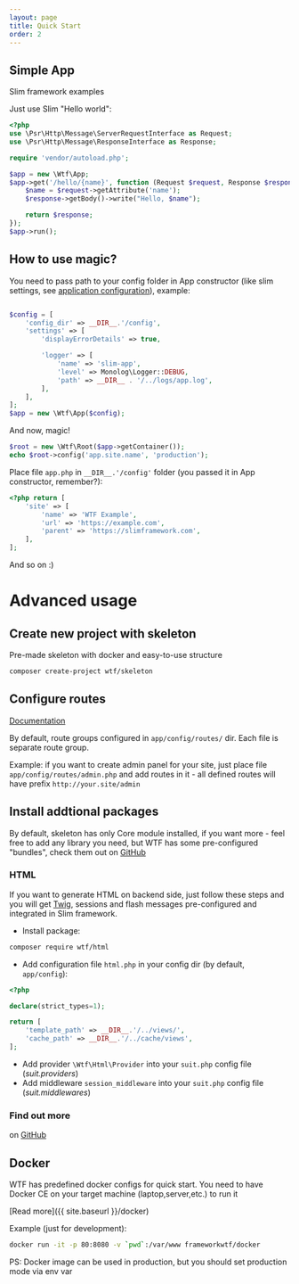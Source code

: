 ```yaml
---
layout: page
title: Quick Start
order: 2
---
```


## Simple App

Slim framework examples

Just use Slim "Hello world":

```php
<?php
use \Psr\Http\Message\ServerRequestInterface as Request;
use \Psr\Http\Message\ResponseInterface as Response;

require 'vendor/autoload.php';

$app = new \Wtf\App;
$app->get('/hello/{name}', function (Request $request, Response $response) {
    $name = $request->getAttribute('name');
    $response->getBody()->write("Hello, $name");

    return $response;
});
$app->run();
```

## How to use magic?

You need to pass path to your config folder in App constructor (like slim settings, see [application configuration](https://www.slimframework.com/docs/objects/application.html#application-configuration)), example:

```php

$config = [
    'config_dir' => __DIR__.'/config',
    'settings' => [
        'displayErrorDetails' => true,

        'logger' => [
            'name' => 'slim-app',
            'level' => Monolog\Logger::DEBUG,
            'path' => __DIR__ . '/../logs/app.log',
        ],
    ],
];
$app = new \Wtf\App($config);
```

And now, magic!

```php
$root = new \Wtf\Root($app->getContainer());
echo $root->config('app.site.name', 'production');
```

Place file `app.php` in `__DIR__.'/config'` folder (you passed it in App constructor, remember?):

```php
<?php return [
    'site' => [
        'name' => 'WTF Example',
        'url' => 'https://example.com',
        'parent' => 'https://slimframework.com',
    ],
];
```

And so on :)

# Advanced usage

## Create new project with skeleton

Pre-made skeleton with docker and easy-to-use structure

```bash
composer create-project wtf/skeleton
```

## Configure routes

[Documentation](https://www.slimframework.com/docs/objects/router.html#how-to-create-routes)

By default, route groups configured in `app/config/routes/` dir. Each file is separate route group.

Example: if you want to create admin panel for your site, just place file `app/config/routes/admin.php` and add routes in it - all defined routes will have prefix `http://your.site/admin`

## Install addtional packages

By default, skeleton has only Core module installed, if you want more - feel free to add any library you need, but WTF has some pre-configured "bundles", check them out on [GitHub](https://github.com/frameworkwtf)

### HTML

If you want to generate HTML on backend side, just follow these steps and you will get [Twig](https://twig.symfony.com/), sessions and flash messages pre-configured and integrated in Slim framework.

* Install package:

```bash
composer require wtf/html
```

* Add configuration file `html.php` in your config dir (by default, `app/config`):

```php
<?php

declare(strict_types=1);

return [
    'template_path' => __DIR__.'/../views/',
    'cache_path' => __DIR__.'/../cache/views',
];
```

* Add provider `\Wtf\Html\Provider` into your `suit.php` config file (_suit.providers_)
* Add middleware `session_middleware` into your `suit.php` config file (_suit.middlewares_)

### Find out more

on [GitHub](https://github.com/frameworkwtf)

## Docker

WTF has predefined docker configs for quick start. You need to have Docker CE on your target machine (laptop,server,etc.) to run it

[Read more]({{ site.baseurl }}/docker)

Example (just for development):

```bash
docker run -it -p 80:8080 -v `pwd`:/var/www frameworkwtf/docker
```

PS: Docker image can be used in production, but you should set production mode via env var
